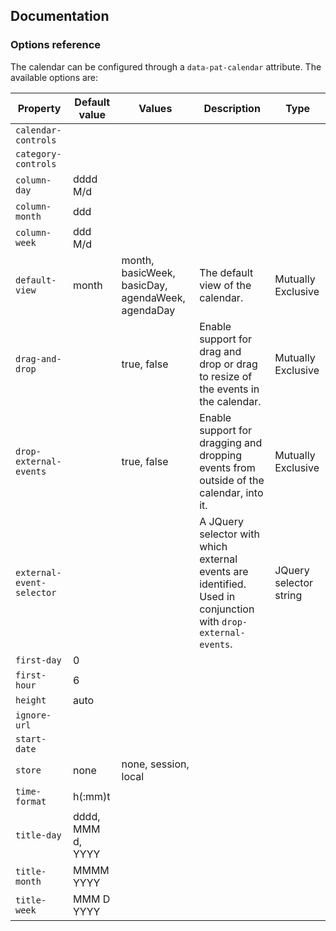 ## Documentation

### Options reference

The calendar can be configured through a `data-pat-calendar` attribute. The available options are:

| Property                  | Default value     | Values        | Description       | Type          |
| -----                     | --------          | --------      | -------           | -----------   |
| `calendar-controls`       |                   |               |
| `category-controls`       |                   |               |
| `column-day`              | dddd M/d          |               |
| `column-month`            | ddd               |               |
| `column-week`             | ddd M/d           |               |
| `default-view`            | month             | month, basicWeek, basicDay, agendaWeek, agendaDay | The default view of the calendar.                     | Mutually Exclusive |
| `drag-and-drop`           |                   | true, false   | Enable support for drag and drop or drag to resize of the events in the calendar.         | Mutually Exclusive |
| `drop-external-events`    |                   | true, false   | Enable support for dragging and dropping events from outside of the calendar, into it.    | Mutually Exclusive |
| `external-event-selector` |                   |               | A JQuery selector with which external events are identified. Used in conjunction with `drop-external-events`. | JQuery selector string|
| `first-day`               | 0                 |               |
| `first-hour`              | 6                 |               |
| `height`                  | auto              |               |
| `ignore-url`              |                   |               |
| `start-date`              |                   |               |
| `store`                   | none              | none, session, local|
| `time-format`             | h(:mm)t           |               |
| `title-day`               | dddd, MMM d, YYYY |               |
| `title-month`             | MMMM YYYY         |               |
| `title-week`              | MMM D YYYY        |               |
